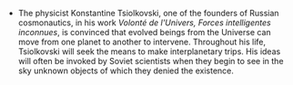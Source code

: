 ﻿

- The physicist Konstantine Tsiolkovski, one of the founders of Russian cosmonautics, in his work *Volonté de l'Univers, Forces intelligentes inconnues*, is convinced that evolved beings from the Universe can move from one planet to another to intervene. Throughout his life, Tsiolkovski will seek the means to make interplanetary trips. His ideas will often be invoked by Soviet scientists when they begin to see in the sky unknown objects of which they denied the existence.
